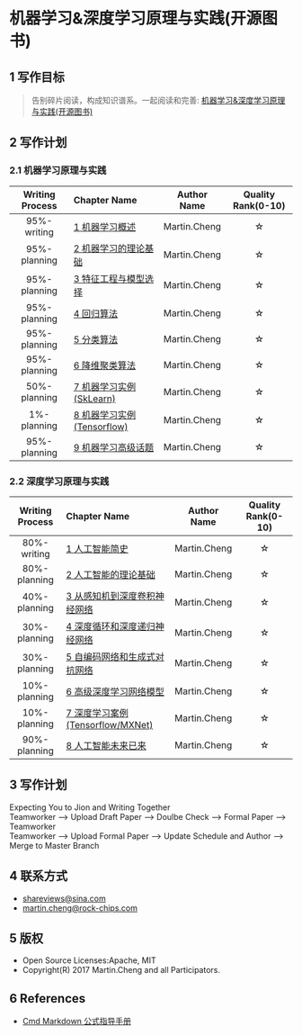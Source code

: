 
# 机器学习&深度学习原理与实践(开源图书)

## 1 写作目标

> 告别碎片阅读，构成知识谱系。一起阅读和完善: [机器学习&深度学习原理与实践(开源图书)](https://github.com/media-tm/MTOpenML)

## 2 写作计划

### 2.1 机器学习原理与实践

| Writing Process | Chapter Name | Author Name | Quality Rank(0-10) |
|:----:|:----|:----:|:----:|
|95%-writing|[1 机器学习概述](book-open-ml-cn/1-ml-overview/README.md)| Martin.Cheng |☆|
|95%-planning|[2 机器学习的理论基础](book-open-ml-cn/2-ml-basic/README.md)| Martin.Cheng |☆|
|95%-planning|[3 特征工程与模型选择](book-open-ml-cn/3-ml-select-model/README.md)| Martin.Cheng |☆|
|95%-planning|[4 回归算法](book-open-ml-cn/4-ml-regression/README.md)| Martin.Cheng |☆|
|95%-planning|[5 分类算法](book-open-ml-cn/5-ml-classification/README.md)| Martin.Cheng |☆|
|95%-planning|[6 降维聚类算法](book-open-ml-cn/6-ml-category/README.md)| Martin.Cheng |☆|
|50%-planning|[7 机器学习实例(SkLearn)](book-open-ml-cn/7-ml-sklearn/README.md)| Martin.Cheng |☆|
|1%-planning|[8 机器学习实例(Tensorflow)](book-open-ml-cn/8-ml-tensorflow/README.md)| Martin.Cheng |☆|
|95%-planning|[9 机器学习高级话题](book-open-ml-cn/9-ml-advanced-topics/README.md)| Martin.Cheng |☆|

### 2.2 深度学习原理与实践

| Writing Process | Chapter Name | Author Name | Quality Rank(0-10) |
|:----:|:----|:----:|:----:|
| 80%-writing | [1 人工智能简史](book-open-ai-cn/1-ai-overview/README.md) | Martin.Cheng | ☆ |
| 80%-planning | [2 人工智能的理论基础](book-open-ai-cn/2-ai-basic/README.md) | Martin.Cheng | ☆ |
| 40%-planning | [3 从感知机到深度卷积神经网络](book-open-ai-cn/3-ai-basic-level/README.md) | Martin.Cheng | ☆ |
| 30%-planning | [4 深度循环和深度递归神经网络](book-open-ai-cn/4-ai-recurrent-recursive/README.md) | Martin.Cheng | ☆ |
| 30%-planning | [5 自编码网络和生成式对抗网络](book-open-ai-cn/5-ai-self-decode-gan/README.md) | Martin.Cheng | ☆ |
| 10%-planning | [6 高级深度学习网络模型](book-open-ai-cn/6-ai-advanced-net/README.md) | Martin.Cheng | ☆ |
| 10%-planning | [7 深度学习案例(Tensorflow/MXNet)](book-open-ai-cn/7-ai-eg-mxnet-tf/README.md) | Martin.Cheng | ☆ |
| 90%-planning | [8 人工智能未来已来](book-open-ai-cn/8-ai-cross-war/README.md) | Martin.Cheng | ☆ |

## 3 写作计划

Expecting You to Jion and Writing Together  
Teamworker --> Upload Draft Paper  --> Doulbe Check --> Formal Paper -->  Teamworker  
Teamworker --> Upload Formal Paper --> Update Schedule and Author --> Merge to Master Branch  

## 4 联系方式

* shareviews@sina.com
* martin.cheng@rock-chips.com

## 5 版权

* Open Source Licenses:Apache, MIT
* Copyright(R) 2017 Martin.Cheng and all Participators.

## 6 References

* [Cmd Markdown 公式指导手册](https://www.zybuluo.com/codeep/note/163962)

